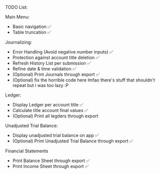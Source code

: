 TODO List:

Main Menu:
  - Basic navigation ✅
  - Table truncation ✅

Journalizing: 
  - Error Handling (Avoid negative number inputs) ✅
  - Protection against account title deletion ✅
  - Refresh History List per submission ✅
  - Refine date & time validation ✅
  - (Optional) Print Journals through export ✅
  - (Optional) fix the horrible code here lmfao there's stuff that shouldn't repeat but i was too lazy :P

Ledger:
  - Display Ledger per account title ✅
  - Calculate title account final values ✅
  - (Optional) Print all legders through export 

Unadjusted Trial Balance:
  - Display unadjusted trial balance on app ✅
  - (Optional) Print Unadjusted Trial Balance through export ✅

Financial Statements
  - Print Balance Sheet through export ✅
  - Print Income Sheet through export ✅
